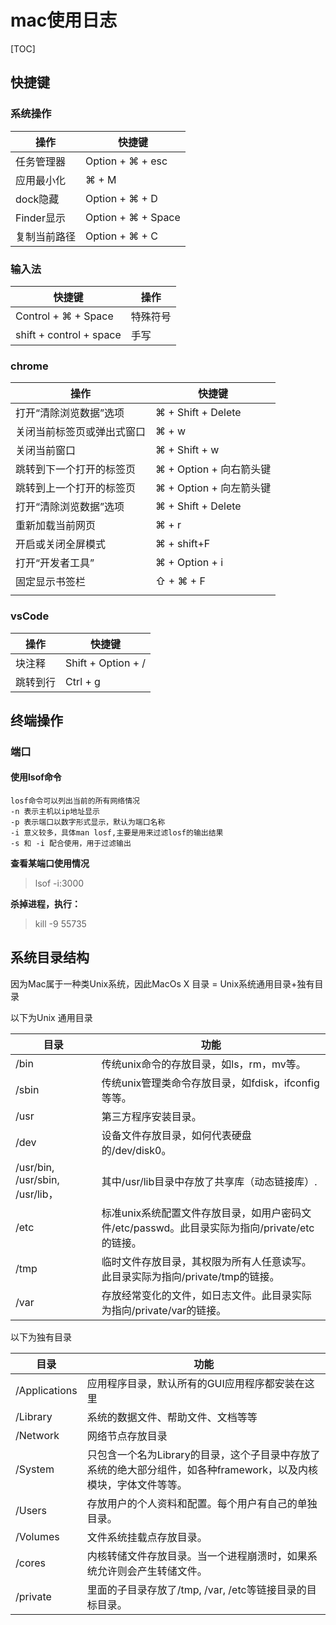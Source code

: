 # mac使用日志

[TOC]





## 快捷键

### 系统操作

| 操作       | 快捷键                |
| -------- | ------------------ |
| 任务管理器    | Option + ⌘  + esc  |
| 应用最小化    | ⌘ + M              |
| dock隐藏   | Option + ⌘ + D     |
| Finder显示 | Option + ⌘ + Space |
| 复制当前路径   | Option + ⌘ + C     |



### 输入法

| 快捷键                  | 操作     |
| ----------------------- | -------- |
| Control + ⌘ + Space     | 特殊符号 |
| shift + control + space | 手写     |





### chrome

| 操作                       | 快捷键                  |
| -------------------------- | ----------------------- |
| 打开“清除浏览数据”选项     | ⌘ + Shift + Delete      |
| 关闭当前标签页或弹出式窗口 | ⌘ + w                   |
| 关闭当前窗口               | ⌘ + Shift + w           |
| 跳转到下一个打开的标签页   | ⌘ + Option + 向右箭头键 |
| 跳转到上一个打开的标签页   | ⌘ + Option + 向左箭头键 |
| 打开“清除浏览数据”选项     | ⌘ + Shift + Delete      |
| 重新加载当前网页           | ⌘ + r                   |
| 开启或关闭全屏模式         | ⌘ + shift+F             |
| 打开“开发者工具”           | ⌘ + Option + i          |
| 固定显示书签栏             | ⇧ + ⌘ + F               |
|                            |                         |





### vsCode

| 操作   | 快捷键                |
| ---- | ------------------ |
| 块注释  | Shift + Option + / |
| 跳转到行 | Ctrl + g           |





## 终端操作

### 端口

#### 使用lsof命令

```
losf命令可以列出当前的所有网络情况
-n 表示主机以ip地址显示
-p 表示端口以数字形式显示，默认为端口名称
-i 意义较多，具体man losf,主要是用来过滤losf的输出结果
-s 和 -i 配合使用，用于过滤输出
```



**查看某端口使用情况**

> lsof -i:3000



**杀掉进程，执行：**

> kill -9 55735





## 系统目录结构

因为Mac属于一种类Unix系统，因此MacOs X 目录 = Unix系统通用目录+独有目录 

以下为Unix 通用目录

| 目录                             | 功能                                       |
| ------------------------------ | ---------------------------------------- |
| /bin                           | 传统unix命令的存放目录，如ls，rm，mv等。                |
| /sbin                          | 传统unix管理类命令存放目录，如fdisk，ifconfig等等。       |
| /usr                           | 第三方程序安装目录。                               |
| /dev                           | 设备文件存放目录，如何代表硬盘的/dev/disk0。              |
| /usr/bin, /usr/sbin, /usr/lib， | 其中/usr/lib目录中存放了共享库（动态链接库）.              |
| /etc                           | 标准unix系统配置文件存放目录，如用户密码文件/etc/passwd。此目录实际为指向/private/etc的链接。 |
| /tmp                           | 临时文件存放目录，其权限为所有人任意读写。此目录实际为指向/private/tmp的链接。 |
| /var                           | 存放经常变化的文件，如日志文件。此目录实际为指向/private/var的链接。 |



以下为独有目录 

| 目录            | 功能                                       |
| ------------- | ---------------------------------------- |
| /Applications | 应用程序目录，默认所有的GUI应用程序都安装在这里                |
| /Library      | 系统的数据文件、帮助文件、文档等等                        |
| /Network      | 网络节点存放目录                                 |
| /System       | 只包含一个名为Library的目录，这个子目录中存放了系统的绝大部分组件，如各种framework，以及内核模块，字体文件等等。 |
| /Users        | 存放用户的个人资料和配置。每个用户有自己的单独目录。               |
| /Volumes      | 文件系统挂载点存放目录。                             |
| /cores        | 内核转储文件存放目录。当一个进程崩溃时，如果系统允许则会产生转储文件。      |
| /private      | 里面的子目录存放了/tmp, /var, /etc等链接目录的目标目录。     |



